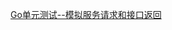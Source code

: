 [Go单元测试--模拟服务请求和接口返回](https://mp.weixin.qq.com/s?__biz=MzUzNTY5MzU2MA==&mid=2247493046&idx=1&sn=ae752b8f59b6575438bda5372acbf819&chksm=fa833421cdf4bd37eaa3adf37ace2865b3921c7bba58a58a7e03e8df3644b11abe0aa1e6653f&token=1818003063&lang=zh_CN&scene=21#wechat_redirect)